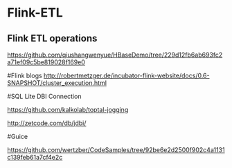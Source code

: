 # Flink-ETL

## Flink ETL operations
https://github.com/qiushangwenyue/HBaseDemo/tree/229d12fb6ab693fc2a71ef09c5be819028f169e0

#Flink blogs
http://robertmetzger.de/incubator-flink-website/docs/0.6-SNAPSHOT/cluster_execution.html

#SQL Lite DBI Connection

https://github.com/kalkolab/toptal-jogging

http://zetcode.com/db/jdbi/

#Guice

https://github.com/wertzber/CodeSamples/tree/92be6e2d2500f902c4a1131c139feb61a7cf4e2c



